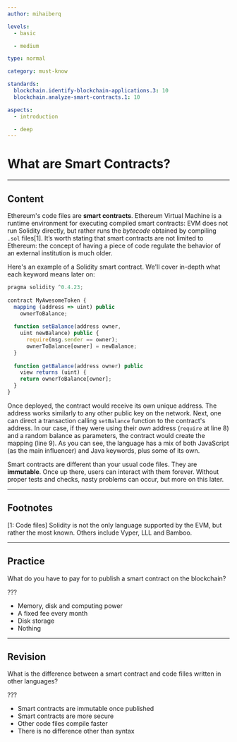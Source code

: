 ```yaml
---
author: mihaiberq

levels:
  - basic

  - medium

type: normal

category: must-know

standards:
  blockchain.identify-blockchain-applications.3: 10
  blockchain.analyze-smart-contracts.1: 10

aspects:
  - introduction

  - deep
---
```


# What are Smart Contracts?

---

## Content

Ethereum's code files are **smart contracts**. Ethereum Virtual Machine is a runtime environment for executing compiled smart contracts: EVM does not run Solidity directly, but rather runs the *bytecode* obtained by compiling `.sol` files[1].
It’s worth stating that smart contracts are not limited to Ethereum: the concept of having a piece of code regulate the behavior of an external institution is much older. 
             	
Here's an example of a Solidity smart contract. We'll cover in-depth what each keyword means later on:
             	
```javascript
pragma solidity ^0.4.23;
             	
contract MyAwesomeToken {
  mapping (address => uint) public
	ownerToBalance;
	
  function setBalance(address owner,
	uint newBalance) public {
      require(msg.sender == owner);
      ownerToBalance[owner] = newBalance;
  }
             	
  function getBalance(address owner) public
	view returns (uint) {
  	return ownerToBalance[owner];
  }
}
```
             	
Once deployed, the contract would receive its own unique address. The address works similarly to any other public key on the network. Next, one can direct a transaction calling `setBalance` function to the contract's address. In our case, if they were using their *own* address (`require` at line 8) and a random balance as parameters, the contract would create the mapping (line 9). As you can see, the language has a mix of both JavaScript (as the main influencer) and Java keywords, plus some of its own.
	             
Smart contracts are different than your usual code files. They are **immutable**. Once up there, users can interact with them forever. Without proper tests and checks, nasty problems can occur, but more on this later.

---
## Footnotes
[1: Code files]
Solidity is not the only language supported by the EVM, but rather the most known. Others include Vyper, LLL and Bamboo.

---

## Practice

What do you have to pay for to publish a smart contract on the blockchain?

???

* Memory, disk and computing power
* A fixed fee every month
* Disk storage
* Nothing

---

## Revision

What is the difference between a smart contract and code filles written in other languages?

???

* Smart contracts are immutable once published
* Smart contracts are more secure
* Other code files compile faster
* There is no difference other than syntax

